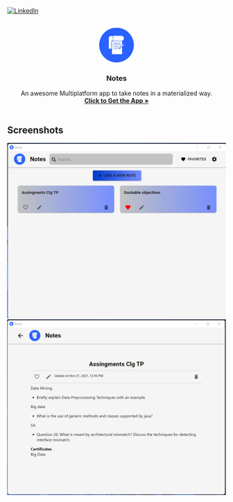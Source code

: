 <div id="top"></div>
<!--
*** Thanks for checking out the Best-README-Template. If you have a suggestion
*** that would make this better, please fork the repo and create a pull request
*** or simply open an issue with the tag "enhancement".
*** Don't forget to give the project a star!
*** Thanks again! Now go create something AMAZING! :D
-->



<!-- PROJECT SHIELDS -->
<!--
*** I'm using markdown "reference style" links for readability.
*** Reference links are enclosed in brackets [ ] instead of parentheses ( ).
*** See the bottom of this document for the declaration of the reference variables
*** for contributors-url, forks-url, etc. This is an optional, concise syntax you may use.
*** https://www.markdownguide.org/basic-syntax/#reference-style-links
-->

[![LinkedIn][linkedin-shield]][linkedin-url]



<!-- PROJECT LOGO -->
<br />
<div align="center">
  <a href="https://github.com/namansukhwani/NotesElectronApp/releases">
    <img src="Docs/images/notesLogo.png" alt="Logo" width="80" height="80">
  </a>

  <h3 align="center">Notes</h3>

  <p align="center">
    An awesome Multiplatform app to take notes in a materialized way.
    <br />
    <a href="https://github.com/namansukhwani/NotesElectronApp/releases"><strong>Click to Get the App »</strong></a>
    <br />
    <br />
  </p>
</div>

## Screenshots
[![Notes_Home][product-screenshot]](https://github.com/namansukhwani/NotesElectronApp/releases)
[![Notes_view][product-screenshot-two]](https://github.com/namansukhwani/NotesElectronApp/releases)




<!-- MARKDOWN LINKS & IMAGES -->
<!-- https://www.markdownguide.org/basic-syntax/#reference-style-links -->
[linkedin-shield]: https://img.shields.io/badge/-LinkedIn-black.svg?style=for-the-badge&logo=linkedin&colorB=555
[linkedin-url]: https://www.linkedin.com/in/naman-sukhwani-478939147/
[product-screenshot]: Docs/images/ss1.png
[product-screenshot-two]: Docs/images/ss2.png